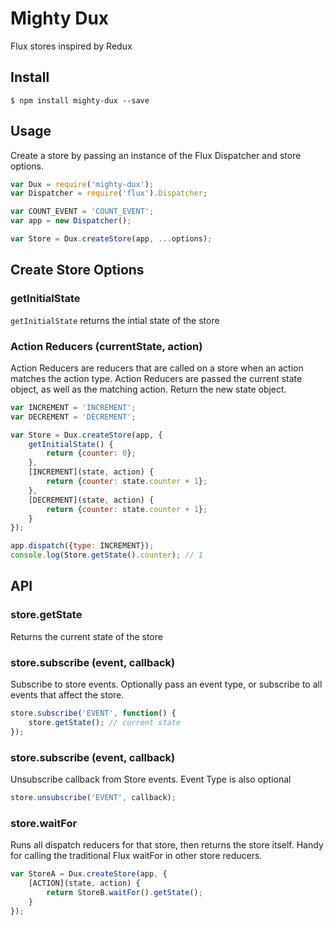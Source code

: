 # Mighty Dux

Flux stores inspired by Redux

## Install
```
$ npm install mighty-dux --save
```

## Usage
Create a store by passing an instance of the Flux Dispatcher and store options.

```js
var Dux = require('mighty-dux');
var Dispatcher = require('flux').Dispatcher;

var COUNT_EVENT = 'COUNT_EVENT';
var app = new Dispatcher();

var Store = Dux.createStore(app, ...options);
```

## Create Store Options

### getInitialState
`getInitialState` returns the intial state of the store

### Action Reducers (currentState, action)
Action Reducers are reducers that are called on a store when an action matches the action type. Action Reducers are passed the current state object, as well as the matching action. Return the new state object.

```js
var INCREMENT = 'INCREMENT';
var DECREMENT = 'DECREMENT';

var Store = Dux.createStore(app, {
	getInitialState() {
		return {counter: 0};
	},
	[INCREMENT](state, action) {
		return {counter: state.counter + 1};
	},
	[DECREMENT](state, action) {
		return {counter: state.counter + 1};
	}
});

app.dispatch({type: INCREMENT});
console.log(Store.getState().counter); // 1
```

## API

### store.getState
Returns the current state of the store

### store.subscribe (event, callback)
Subscribe to store events. Optionally pass an event type, or subscribe to all events that affect the store.
```js
store.subscribe('EVENT', function() {
	store.getState(); // current state
});
```

### store.subscribe (event, callback)
Unsubscribe callback from Store events. Event Type is also optional
```js
store.unsubscribe('EVENT', callback);
```

### store.waitFor
Runs all dispatch reducers for that store, then returns the store itself. Handy for calling the traditional Flux waitFor in other store reducers.
```js
var StoreA = Dux.createStore(app, {
	[ACTION](state, action) {
		return StoreB.waitFor().getState();
	}
});
```
